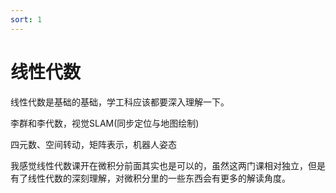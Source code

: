 ```yaml
---
sort: 1
---
```

# 线性代数


线性代数是基础的基础，学工科应该都要深入理解一下。


李群和李代数，视觉SLAM(同步定位与地图绘制)

四元数、空间转动，矩阵表示，机器人姿态

我感觉线性代数课开在微积分前面其实也是可以的，虽然这两门课相对独立，但是有了线性代数的深刻理解，对微积分里的一些东西会有更多的解读角度。



